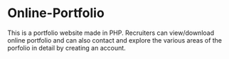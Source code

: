# Online-Portfolio
This is a portfolio website made in PHP.
Recruiters can view/download online portfolio and can also contact and explore the various areas of the porfolio in detail by creating an account.
